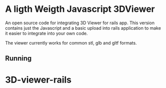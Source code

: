 # A ligth Weigth Javascript 3DViewer
An open source code for integrating 3D Viewer for rails app.
This version contains just the Javascript and a basic upload into rails application to make it easier to integrate into your own code.

The viewer currently works for common stl, glb and gltf formats.

## Running



# 3D-viewer-rails
